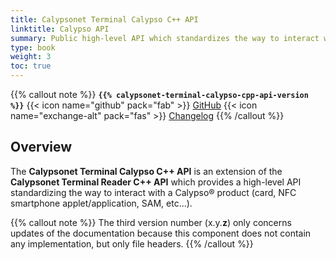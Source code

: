```yaml
---
title: Calypsonet Terminal Calypso C++ API
linktitle: Calypso API
summary: Public high-level API which standardizes the way to interact with a Calypso® product (card, NFC smartphone applet/application, SAM, etc...).
type: book
weight: 3
toc: true
---
```


{{% callout note %}}
**`{{% calypsonet-terminal-calypso-cpp-api-version %}}`**
<span class="component-metadata">{{< icon name="github" pack="fab" >}} [GitHub](https://github.com/calypsonet/calypsonet-terminal-calypso-cpp-api/)</span>
<span class="component-metadata">{{< icon name="exchange-alt" pack="fas" >}} [Changelog](https://github.com/calypsonet/calypsonet-terminal-calypso-cpp-api/blob/main/CHANGELOG.md)</span>
{{% /callout %}}

## Overview

The **Calypsonet Terminal Calypso C++ API** is an extension of the **Calypsonet Terminal Reader C++ API** which provides a high-level API standardizing the way to interact with a Calypso® product (card, NFC smartphone applet/application, SAM, etc...).

[comment]: <> (## Documentation)

[comment]: <> (* [API documentation]&#40;https://calypsonet.github.io/calypsonet-terminal-calypso-cpp-api&#41;)
 
{{% callout note %}}
The third version number (x.y.**z**) only concerns updates of the documentation because this component does not contain any implementation, but only file headers.
{{% /callout %}}